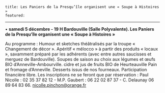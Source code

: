 	title: Les Paniers de la Presqu’île organisent une « Soupe à Histoires »
	featured:
---

•	**samedi 5 décembre - 19 H  Bardouville (Salle Polyvalente). Les Paniers de la Presqu’île organisent une « Soupe à Histoires »**

Au programme : Humour et sketches théâtralisés par la troupe « Changement de décor ». Apéritif « mélocco » à partir des produits « locaux », savamment préparé par les adhérents (avec entre autres saucisses et merguez de Bardouville). Soupes de saison au choix aux légumes et œufs BIO d’Anneville-Ambourville. cidre et jus de fruits BIO de Heurteauville
Pain et fromage d’Anneville. Desserts issus de nos fourneaux. Participation financière libre. Les inscriptions ne se feront que par réservation : Paul Nicolle : 02 35 37 82 12 -         M.P. Gaubert : 06 22 02 87 37 - C. Delaunay     06 89 64 83 66. <nicolle.pinchon@orange.fr> 